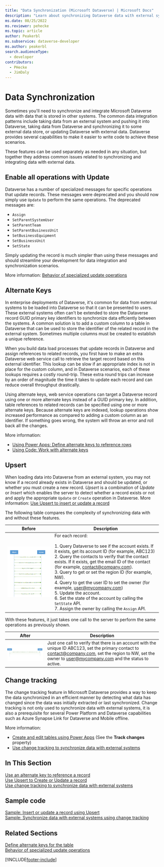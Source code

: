 ```yaml
---
title: "Data Synchronization (Microsoft Dataverse) | Microsoft Docs" 
description: "Learn about synchronizing Dataverse data with external systems." 
ms.date: 08/25/2022
ms.reviewer: pehecke
ms.topic: article
author: Peakerbl 
ms.subservice: dataverse-developer
ms.author: peakerbl
search.audienceType: 
  - developer
contributors:
  - PHecke
  - JimDaly
---
```

# Data Synchronization

Sometimes you'll need to synchronize and integrate Microsoft Dataverse data with data that is stored in other systems. The common data integration patterns include taking data from an external system and pushing it into Dataverse, taking data from Dataverse and synchronizing it to some external data store, or updating Dataverse with external data. Dataverse provides several capabilities to make it easier to write code to achieve these scenarios.  

These features can be used separately as needed in any situation, but together they address common issues related to synchronizing and integrating data with external data.

## Enable all operations with Update

Dataverse has a number of specialized messages for specific operations that update records. These messages were deprecated and you should now simply use `Update` to perform the same operations. The deprecated messages are:

- `Assign`
- `SetParentSystemUser`
- `SetParentTeam`
- `SetParentBusinessUnit`
- `SetBusinessEquipment`
- `SetBusinessUnit`
- `SetState`

Simply updating the record is much simpler than using these messages and should streamline your development for data integration and synchronization scenarios. 

More information: [Behavior of specialized update operations](special-update-operation-behavior.md)

## Alternate Keys

In enterprise deployments of Dataverse, it's common for data from external systems to be loaded into Dataverse so that it can be presented to users. These external systems often can't be extended to store the Dataverse record GUID primary key identifiers to synchronize data effciently between the systems. A common solution is to add a custom column to a table in Dataverse that can be used to store the identifier of the related record in the external system. Sometimes multiple columns must be created to establish a unique reference.

When you build data load processes that update records in Dataverse and assign references to related records, you first have to make an extra Dataverse web service call to retrieve the target record based on this external identifier. This lookup can be slow if an appropriate index is not in place for the custom column, and in Dataverse scenarios, each of these lookups requires a costly round-trip. These extra round trips can increase by an order of magnitude the time it takes to update each record and can reduce overall throughput drastically.

Using alternate keys, web service operations can target a Dataverse record using one or more alternate keys instead of a GUID primary key. In addition, table references to related records can be specified using one or more alternate keys. Because alternate keys are indexed, lookup operations show increased performance as compared to adding a custom column as an identifier. If something goes wrong, the system will throw an error and roll back all the changes. 

More information:

- [Using Power Apps: Define alternate keys to reference rows](../../maker/data-platform/define-alternate-keys-reference-records.md)
- [Using Code: Work with alternate keys](define-alternate-keys-entity.md)

## Upsert

When loading data into Dataverse from an external system, you may not know if a record already exists in Dataverse and should be updated, or whether you must create a new record. *Upsert* is a combination of *Update* or *Insert* which enables the server to detect whether a record exists or not and apply the appropriate `Update` or `Create` operation in Dataverse. More information: [Use Upsert to insert or update a record](use-upsert-insert-update-record.md) 


The following table compares the complexity of synchronizing data with and without these features.  


|   Before    |        Description  |
|----------------------|----------------------------|
| ![Update using specialized messages.](media/before-carina-dynamics-crm-2015.png "Update using specialized messages") | For each record:<br /><br /> 1.  Query Dataverse to see if the account exists. If it exists, get its account ID (for example, ABC123)<br />2.  Query the contacts to verify that the contact exists. If it exists, get the email ID of the contact (for example, contact@company.com).<br />3.  Query to get or set the region ID (for example, NW).<br />4.  Query to get the user ID to set the owner (for example, user@mycompany.com)<br />5.  Update the account.<br />6.  Set the state of the account by calling the `SetState` API.<br />7.  Assign the owner by calling the `Assign` API. |

With these features, it just takes one call to the server to perform the same operations as previously shown.  


|After  |     Description   |
|-----------------------|------------------------------|
| ![Update using UpdateRequest.](media/after-carina-dynamics-crm-2015.png "Update using UpdateRequest") | Just one call to verify that there is an account with the unique ID ABC123, set the primary contact to contact@company.com, set the region to NW, set the owner to user@mycompany.com and the status to active. |

## Change tracking

The change tracking feature in Microsoft Dataverse provides a way to keep the data synchronized in an efficient manner by detecting what data has changed since the data was initially extracted or last synchronized. Change tracking is not only used to synchronize data with external systems, it is also a prerequisite for several Power Platform and Dataverse capabilities such as Azure Synapse Link for Dataverse and Mobile offline.

More information: 

- [Create and edit tables using Power Apps](../../maker/data-platform/create-edit-entities-portal.md) (See the **Track changes** property)
- [Use change tracking to synchronize data with external systems](use-change-tracking-synchronize-data-external-systems.md)

## In This Section

[Use an alternate key to reference a record](use-alternate-key-reference-record.md)<br />
[Use Upsert to Create or Update a record](use-upsert-insert-update-record.md)<br />
[Use change tracking to synchronize data with external systems](use-change-tracking-synchronize-data-external-systems.md)

## Sample code

[Sample: Insert or update a record using Upsert](org-service/samples/insert-update-record-upsert.md)<br />
[Sample: Synchronize data with external systems using change tracking](org-service/samples/synchronize-data-external-systems-using-change-tracking.md)

## Related Sections

[Define alternate keys for the table](define-alternate-keys-entity.md)<br />
[Behavior of specialized update operations](special-update-operation-behavior.md)


[!INCLUDE[footer-include](../../includes/footer-banner.md)]
